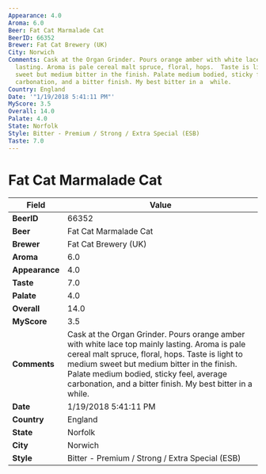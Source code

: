 ```yaml
---
Appearance: 4.0
Aroma: 6.0
Beer: Fat Cat Marmalade Cat
BeerID: 66352
Brewer: Fat Cat Brewery (UK)
City: Norwich
Comments: Cask at the Organ Grinder. Pours orange amber with white lace top mainly
  lasting. Aroma is pale cereal malt spruce, floral, hops.  Taste is light to medium
  sweet but medium bitter in the finish. Palate medium bodied, sticky feel, average
  carbonation, and a bitter finish. My best bitter in a  while.
Country: England
Date: '"1/19/2018 5:41:11 PM"'
MyScore: 3.5
Overall: 14.0
Palate: 4.0
State: Norfolk
Style: Bitter - Premium / Strong / Extra Special (ESB)
Taste: 7.0
---
```


# Fat Cat Marmalade Cat

| Field         | Value |
|---------------|-------|
| **BeerID** | 66352 |
| **Beer** | Fat Cat Marmalade Cat |
| **Brewer** | Fat Cat Brewery (UK) |
| **Aroma** | 6.0 |
| **Appearance** | 4.0 |
| **Taste** | 7.0 |
| **Palate** | 4.0 |
| **Overall** | 14.0 |
| **MyScore** | 3.5 |
| **Comments** | Cask at the Organ Grinder. Pours orange amber with white lace top mainly lasting. Aroma is pale cereal malt spruce, floral, hops.  Taste is light to medium sweet but medium bitter in the finish. Palate medium bodied, sticky feel, average carbonation, and a bitter finish. My best bitter in a  while. |
| **Date** | 1/19/2018 5:41:11 PM |
| **Country** | England |
| **State** | Norfolk |
| **City** | Norwich |
| **Style** | Bitter - Premium / Strong / Extra Special (ESB) |
